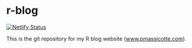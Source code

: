 # r-blog

<!-- badges: start -->
[![Netlify Status](https://api.netlify.com/api/v1/badges/16a4a81a-4b3f-41bb-b703-a10b1f41984d/deploy-status)](https://app.netlify.com/sites/fervent-jennings-ec96bf/deploys)
<!-- badges: end -->

This is the git repository for my R blog website (www.pmassicotte.com).


